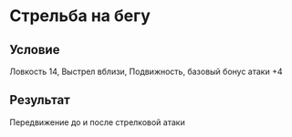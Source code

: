 # Стрельба на бегу
## Условие
Ловкость 14, Выстрел вблизи, Подвижность, базовый бонус атаки +4
## Результат
Передвижение до и после стрелковой атаки